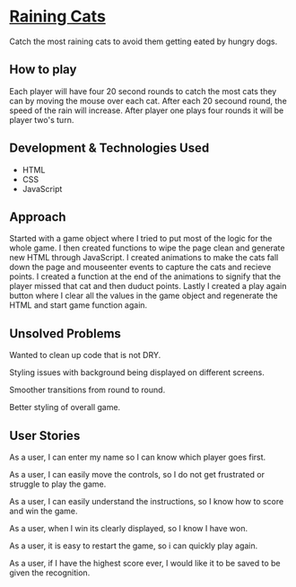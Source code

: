 # [Raining Cats](https://canderson22.github.io/raining_cats)

Catch the most raining cats to avoid them getting eated by hungry dogs.

## How to play
Each player will have four 20 second rounds to catch the most cats they can by moving the mouse over each cat.
After each 20 secound round, the speed of the rain will increase. After player one plays four rounds it will be player two's turn.

## Development & Technologies Used
- HTML
- CSS
- JavaScript

## Approach 

Started with a game object where I tried to put most of the logic for the whole game. I then created functions to wipe the page clean and generate new HTML through JavaScript. I created animations to make the cats fall down the page and mouseenter events to capture the cats and recieve points. I created a function at the end of the animations to signify that the player missed that cat and then duduct points. Lastly I created a play again button where I clear all the values in the game object and regenerate the HTML and start game function again.

## Unsolved Problems

Wanted to clean up code that is not DRY.

Styling issues with background being displayed on different screens.

Smoother transitions from round to round.

Better styling of overall game.


## User Stories

As a user, I can enter my name so I can know which player goes first.

As a user, I can easily move the controls, so I do not get frustrated or struggle to play the game.

As a user, I can easily understand the instructions, so I know how to score and win the game.

As a user, when I win its clearly displayed, so I know I have won.

As a user, it is easy to restart the game, so i can quickly play again.

As a user, if I have the highest score ever, I would like it to be saved to be given the recognition.